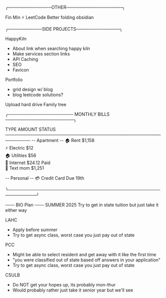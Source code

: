 ╭──────────────OTHER──────────────────╮

Fin Min ⚡
LeetCode
Better folding obsidian

╭───────────SIDE PROJECTS──────────────╮

HappyKiln
- About link when searching happy kiln
- Make services section links
- API Caching
- SEO
- Favicon

Portfolio 
- grid design w/ blog
- blog leetcode solutions?

Upload hard drive 
Family tree 






╭───────────────────── MONTHLY BILLS ──────────────────────╮

  TYPE                     AMOUNT                 STATUS
  ──────────────────────────────────────────────────────────
  -- Apartment --
  🏠 Rent                  $1,158                 
  ⚡ Electric              $12          
  🏠 Utilities             $56                    
  📌 Internet              $24.12                 Paid                    
  📱 Text mom              $1,251                 

  -- Personal --
  💳 Credit Card     Due 19th

╰───────────────────────────────────────────────────────────╯





─── BIO Plan ───
SUMMER 2025
Try to get in state tuition but just take it either way

LAHC
- Apply before summer
- Try to get async class, worst case you just pay out of state

PCC
- Might be able to select resident and get away with it like the first time
- "you were classified out of state based off answers in your application"
- Try to get async class, worst case you just pay out of state

CSULB
- Do NOT get your hopes up, its probably mon-thur
- Would probably rather just take it senior year but we'll see




